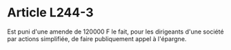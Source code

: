 # Article L244-3

Est puni d'une amende de 120000 F le fait, pour les dirigeants d'une société par actions simplifiée, de faire publiquement appel à l'épargne.